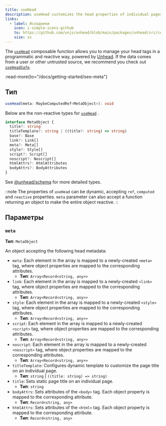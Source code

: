 ```yaml
---
title: useHead
description: useHead customizes the head properties of individual pages of your Nuxt app.
links:
  - label: Исходники
    icon: i-simple-icons-github
    to: https://github.com/unjs/unhead/blob/main/packages/unhead/src/composables/useHead.ts
    size: xs
---
```


The [`useHead`](/docs/api/composables/use-head) composable function allows you to manage your head tags in a programmatic and reactive way, powered by [Unhead](https://unhead.unjs.io). If the data comes from a user or other untrusted source, we recommend you check out [`useHeadSafe`](/docs/api/composables/use-head-safe).

:read-more{to="/docs/getting-started/seo-meta"}

## Тип

```ts
useHead(meta: MaybeComputedRef<MetaObject>): void
```

Below are the non-reactive types for [`useHead`](/docs/api/composables/use-head) .

```ts
interface MetaObject {
  title?: string
  titleTemplate?: string | ((title?: string) => string)
  base?: Base
  link?: Link[]
  meta?: Meta[]
  style?: Style[]
  script?: Script[]
  noscript?: Noscript[]
  htmlAttrs?: HtmlAttributes
  bodyAttrs?: BodyAttributes
}
```

See [@unhead/schema](https://github.com/unjs/unhead/blob/main/packages/schema/src/schema.ts) for more detailed types.

::note
The properties of `useHead` can be dynamic, accepting `ref`, `computed` and `reactive` properties. `meta` parameter can also accept a function returning an object to make the entire object reactive.
::

## Параметры

### `meta`

**Тип**: `MetaObject`

An object accepting the following head metadata:

- `meta`: Each element in the array is mapped to a newly-created `<meta>` tag, where object properties are mapped to the corresponding attributes.
  - **Тип**: `Array<Record<string, any>>`
- `link`: Each element in the array is mapped to a newly-created `<link>` tag, where object properties are mapped to the corresponding attributes.
  - **Тип**: `Array<Record<string, any>>`
- `style`: Each element in the array is mapped to a newly-created `<style>` tag, where object properties are mapped to the corresponding attributes.
  - **Тип**: `Array<Record<string, any>>`
- `script`: Each element in the array is mapped to a newly-created `<script>` tag, where object properties are mapped to the corresponding attributes.
  - **Тип**: `Array<Record<string, any>>`
- `noscript`: Each element in the array is mapped to a newly-created `<noscript>` tag, where object properties are mapped to the corresponding attributes.
  - **Тип**: `Array<Record<string, any>>`
- `titleTemplate`: Configures dynamic template to customize the page title on an individual page.
  - **Тип**: `string` | `((title: string) => string)`
- `title`: Sets static page title on an individual page.
  - **Тип**: `string`
- `bodyAttrs`: Sets attributes of the `<body>` tag. Each object property is mapped to the corresponding attribute.
  - **Тип**: `Record<string, any>`
- `htmlAttrs`: Sets attributes of the `<html>` tag. Each object property is mapped to the corresponding attribute.
  - **Тип**: `Record<string, any>`
